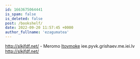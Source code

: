 ```yaml
---
id: 1663675064441
is_spam: false
is_deleted: false
post: /bookshelf/
date: 2022-09-20 11:57:45 +0000
author_fullname: 'ezagumatea'
---
```


http://slkjfdf.net/ - Meromo <a href="http://slkjfdf.net/">Itovmoke</a> iee.pyvk.grishaev.me.iei.lv http://slkjfdf.net/
